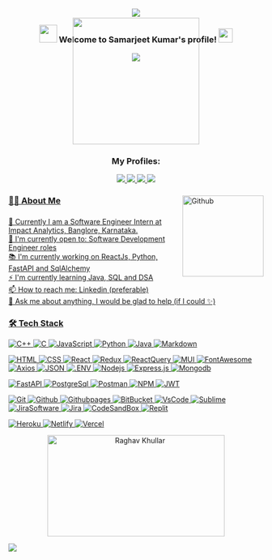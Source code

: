 <h3 align="center">

![](https://capsule-render.vercel.app/api?type=waving&color=gradient&height=100&section=header)


  <img src="https://camo.githubusercontent.com/5bbf8ca61ef5f92684489ace45ad6f45984fff87a621040c62b1fe31e3005ff9/687474703a2f2f692e696d6775722e636f6d2f436a34724d72532e676966" width="35">
  Welcome to Samarjeet Kumar's profile!
  <img src="https://media.giphy.com/media/hvRJCLFzcasrR4ia7z/giphy.gif" width="28">
</h3>
<p align="center">
  <a href="https://github.com/CodeWhiteWeb/CodeWhiteWeb"><img src="https://readme-typing-svg.herokuapp.com?color=%2336BCF7&center=true&vCenter=true&lines=Hi+%2C+welcome+to+my+Github+page;I+am+Samarjeet+Kumar;I+am+a+Software+Engineer,;Full+stack+Developer;Fitness+freak"></a>
</p>
<div align="center" >
  <img height="250" src="https://camo.githubusercontent.com/992babdffd8c74a1502de375fbdf7e4d54773242/68747470733a2f2f6d656469612e67697068792e636f6d2f6d656469612f53576f536b4e36447854737a71494b4571762f67697068792e676966" style="margin-top: -100px" />
</div>

<h3 align ="center">My Profiles:</h3>

<div align="center">
<!--   <img src="https://img.shields.io/static/v1?message=LinkedIn&logo=linkedin&label=&color=0077B5&logoColor=white&labelColor=&style=for-the-badge" height="25" alt="linkedin logo"  /> -->
  <a href="https://www.linkedin.com/in/samarjeet-kumar-8236a0196/"><img src ="https://img.shields.io/badge/LinkedIn-0077B5?style=for-the-badge&logo=linkedin&logoColor=white"> 
  <a href="https://leetcode.com/hackmeup098/"><img src ="https://img.shields.io/badge/-LeetCode-FFA116?style=for-the-badge&logo=LeetCode&logoColor=black">
  <a href="https://codeforces.com/profile/rocksamar496"><img src ="https://img.shields.io/badge/Codeforces-445f9d?style=for-the-badge&logo=Codeforces&logoColor=white">
  <a href="https://auth.geeksforgeeks.org/user/samar001123"><img src ="https://img.shields.io/badge/GeeksforGeeks-2F8D46.svg?style=for-the-badge&logo=GeeksforGeeks&logoColor=white">
  
  
</div>

###

<img align="right" alt="Github" src="https://octodex.github.com/images/daftpunktocat-thomas.gif" height="160px" width="160px" />


<h3 align="left">👩‍💻  About Me</h3>

###

<p align="left">
  🔭 Currently I am a Software Engineer Intern at Impact Analytics, Banglore, Karnataka. <br>
  🙌 I'm currently open to: Software Development Engineer roles <br>
  📚 I'm currently working on ReactJs, Python, FastAPI and SqlAlchemy<br>
  ⚡ I'm currently learning Java, SQL and DSA <br>
  📫 How to reach me: Linkedin (preferable)<br>
  💬 Ask me about anything, I would be glad to help (if I could ✨)
</p>



<h3 align="left">🛠 Tech Stack</h3>

![C++](https://img.shields.io/badge/C++-00599C.svg?style=for-the-badge&logo=C++&logoColor=white)
![C](https://img.shields.io/badge/C-A8B9CC.svg?style=for-the-badge&logo=C&logoColor=black)
![JavaScript](https://img.shields.io/badge/JavaScript-F7DF1E.svg?style=for-the-badge&logo=JavaScript&logoColor=black)
![Python](https://img.shields.io/badge/Python-3776AB.svg?style=for-the-badge&logo=Python&logoColor=white)
![Java](https://img.shields.io/badge/java-%23ED8B00.svg?style=for-the-badge&logo=java&logoColor=white)
![Markdown](https://img.shields.io/badge/Markdown-000000.svg?style=for-the-badge&logo=Markdown&logoColor=white)


![HTML](https://img.shields.io/badge/HTML5-E34F26.svg?style=for-the-badge&logo=HTML5&logoColor=white)
![CSS](https://img.shields.io/badge/CSS3-1572B6.svg?style=for-the-badge&logo=CSS3&logoColor=white)
![React](https://img.shields.io/badge/React-20232A?style=for-the-badge&logo=react&logoColor=61DAFB)
![Redux](https://img.shields.io/badge/Redux-764ABC.svg?style=for-the-badge&logo=Redux&logoColor=white)
![ReactQuery](https://img.shields.io/badge/React%20Query-FF4154.svg?style=for-the-badge&logo=React-Query&logoColor=white)
![MUI](https://img.shields.io/badge/Material%20UI-007FFF?style=for-the-badge&logo=mui&logoColor=white)
![FontAwesome](https://img.shields.io/badge/Font_Awesome-339AF0?style=for-the-badge&logo=fontawesome&logoColor=white)
![Axios](https://img.shields.io/badge/Axios-5A29E4.svg?style=for-the-badge&logo=Axios&logoColor=white)
![JSON](https://img.shields.io/badge/JSON-000000.svg?style=for-the-badge&logo=JSON&logoColor=white)
![.ENV](https://img.shields.io/badge/.ENV-ECD53F.svg?style=for-the-badge&logo=dotenv&logoColor=black)
![Nodejs](https://img.shields.io/badge/Node.js-339933.svg?style=for-the-badge&logo=nodedotjs&logoColor=white)
![Express.js](https://img.shields.io/badge/Express.js-404D59?style=for-the-badge)
![Mongodb](https://img.shields.io/badge/MongoDB-47A248.svg?style=for-the-badge&logo=MongoDB&logoColor=white)


![FastAPI](https://img.shields.io/badge/FastAPI-009688.svg?style=for-the-badge&logo=FastAPI&logoColor=white)
![PostgreSql](https://img.shields.io/badge/PostgreSQL-4169E1.svg?style=for-the-badge&logo=PostgreSQL&logoColor=white)
![Postman](https://img.shields.io/badge/Postman-FF6C37.svg?style=for-the-badge&logo=Postman&logoColor=white)
![NPM](https://img.shields.io/badge/npm-CB3837?style=for-the-badge&logo=npm&logoColor=white)
![JWT](https://img.shields.io/badge/JWT-000000?style=for-the-badge&logo=JSON%20web%20tokens&logoColor=white)


![Git](https://img.shields.io/badge/Git-F05032.svg?style=for-the-badge&logo=Git&logoColor=white)
![Github](https://img.shields.io/badge/GitHub-181717.svg?style=for-the-badge&logo=GitHub&logoColor=white)
![Githubpages](https://img.shields.io/badge/GitHub%20Pages-222222?style=for-the-badge&logo=GitHub%20Pages&logoColor=white)
![BitBucket](https://img.shields.io/badge/Bitbucket-0052CC.svg?style=for-the-badge&logo=Bitbucket&logoColor=white)
![VsCode](https://img.shields.io/badge/Visual_Studio_Code-0078D4?style=for-the-badge&logo=visual%20studio%20code&logoColor=white)
![Sublime](https://img.shields.io/badge/sublime_text-%23575757.svg?&style=for-the-badge&logo=sublime-text&logoColor=important)
![JiraSoftware](https://img.shields.io/badge/Jira%20Software-0052CC.svg?style=for-the-badge&logo=Jira-Software&logoColor=white)
![Jira](https://img.shields.io/badge/Jira-0052CC.svg?style=for-the-badge&logo=Jira&logoColor=white)
![CodeSandBox](https://img.shields.io/badge/Codesandbox-000000?style=for-the-badge&logo=CodeSandbox&logoColor=white)
![Replit](https://img.shields.io/badge/Replit-F26207.svg?style=for-the-badge&logo=Replit&logoColor=white)

![Heroku](https://img.shields.io/badge/Heroku-430098?style=for-the-badge&logo=heroku&logoColor=white)
![Netlify](https://img.shields.io/badge/Netlify-00C7B7?style=for-the-badge&logo=netlify&logoColor=white)
![Vercel](https://img.shields.io/badge/Vercel-000000?style=for-the-badge&logo=vercel&logoColor=white)

<div align="center">
<img src="https://github.com/raghavk16/raghavk16/blob/master/connected.gif" alt="Raghav Khullar" width="350" height="200" />
</div>



   
![](https://capsule-render.vercel.app/api?type=waving&color=gradient&height=100&section=footer)
